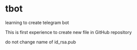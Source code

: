 # tbot
learning to create telegram bot

This is first experience to create new file in GitHub repository

do not change name of id_rsa.pub
